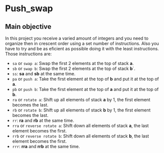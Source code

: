 # Push_swap

## Main objective

In this project you receive a varied amount of integers and you need to organize then in crescent order using a set number of instructions.
Also you have to try and be as eficient as possible doing it with the least instructions.
Those instructions are:

- `sa` or `swap a`: Swap the first 2 elements at the top of stack **a**.
- `sb` or `swap b`: Swap the first 2 elements at the top of stack **b**`.
- `ss`: **sa** and **sb** at the same time.
- `pa` or `push a`: Take the first element at the top of **b** and put it at the top of **a**.
- `pb` or `push b`: Take the first element at the top of **a** and put it at the top of **b**.
- `ra` or `rotate a`: Shift up all elements of stack **a** by 1, the first element becomes the last.
- `rb` or `rotate b`: Shift up all elements of stack **b** by 1, the first element becomes the last.
- `rr`: **ra** and **rb** at the same time.
- `rra` or `reverse rotate a`: Shift down all elements of stack **a**, the last element becomes the first.
- `rrb` or `reverse rotate b`: Shift down all elements of stack **b**, the last element becomes the first.
- `rrr`: **rra** and **rrb** at the same time.

